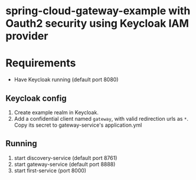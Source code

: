 # spring-cloud-gateway-example with Oauth2 security using Keycloak IAM provider
# Requirements
* Have Keycloak running (default port 8080)
## Keycloak config
1. Create example realm in Keycloak. 
2. Add a confidential client named `gateway`, with valid redirection urls as `*`. Copy its secret to gateway-service's application.yml
## Running
1. start discovery-service (default port 8761)
2. start gateway-service (default port 8888)
3. start first-service (port 8000)
